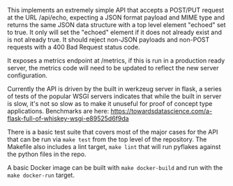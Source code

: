 This implements an extremely simple API that accepts a POST/PUT request at
the URL /api/echo, expecting a JSON format payload and MIME type and returns
the same JSON data structure with a top level element "echoed" set to true.
It only will set the "echoed" element if it does not already exist and is not
already true.  It should reject non-JSON payloads and non-POST requests with a
400 Bad Request status code.

It exposes a metrics endpoint at /metrics, if this is run in a production
ready server, the metrics code will need to be updated to reflect the new
server configuration.

Currently the API is driven by the built in werkzeug server in flask, a
series of tests of the popular WSGI servers indicates that while the built in
server is slow, it's not so slow as to make it unuseful for proof of concept type
applications. Benchmarks are here: 
https://towardsdatascience.com/a-flask-full-of-whiskey-wsgi-e89525d6f9da

There is a basic test suite that covers most of the major cases for the API
that can be run via `make test` from the top level of the repository. The
Makefile also includes a lint target, `make lint` that will run pyflakes
against the python files in the repo.

A basic Docker image can be built with `make docker-build` and run with the
`make docker-run` target.
